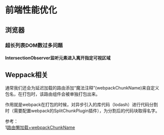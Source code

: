 # 前端性能优化  

## 浏览器  

### 超长列表DOM数过多问题  

#### IntersectionObserver监听元素进入离开指定可视区域  

## Weppack相关  
通常我们还会为延迟加载的路由添加“魔法注释”(webpackChunkName)来自定义包名，在打包时，该路由组件会被单独打包出来。

作用就是webpack在打包的时候，对异步引入的库代码（lodash）进行代码分割时（需要配置webpack的SplitChunkPlugin插件），为分割后的代码块取得名字。  

参考：  
1[路由懒加载+webpackChunkName](http://www.zhangqilong.cn/pages/dfab28/#如何命名chunk的名称)